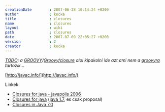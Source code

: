 ```yaml
---
creationDate        : 2007-06-28 10:14:24 +0200 
author              : kocka 
title               : closures 
name                : closures 
layout              : wiki 
path                : closures 
date                : 2007-07-09 22:05:27 +0200 
version             : 2 
creator             : kocka 
---
```

_[TODO](TODO.html): a [GROOVY](Groovy.html)/[Groovy/closure](Groovy/closure.html) alol kipakolni ide azt ami nem a [groovyra](Groovy.html) tartozik..._

[http://javac.info/](http://javac.info/)


Linkek: 

*   [Closures for java - javapolis 2006](http://www.bejug.org/confluenceBeJUG/display/PARLEYS/Closures+for+Java)
*   [Closures for java](http://www.oreillynet.com/onjava/blog/2006/08/will_we_have_closures_in_java.html) ([java 1.7](java%201.7.html), es csak proposal)
*   [Closures in Java 7.0](http://www.oreillynet.com/onjava/blog/2006/12/closures_in_java_70.html)



